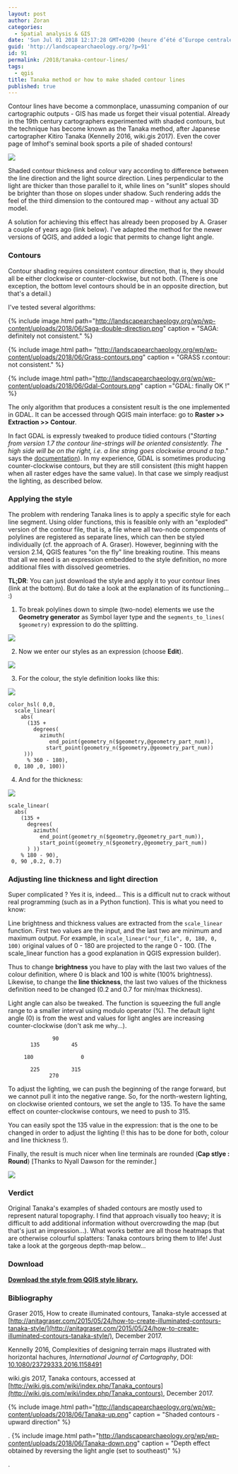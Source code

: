 ```yaml
---
layout: post
author: Zoran
categories:
  - Spatial analysis & GIS
date: 'Sun Jul 01 2018 12:17:28 GMT+0200 (heure d’été d’Europe centrale)'
guid: 'http://landscapearchaeology.org/?p=91'
id: 91
permalink: /2018/tanaka-contour-lines/
tags:
  - qgis
title: Tanaka method or how to make shaded contour lines
published: true
---
```


Contour lines have become a commonplace, unassuming companion of our cartographic outputs - GIS has made us forget their visual potential. Already in the 19th century cartographers experimented with shaded contours, but the technique has become known as the Tanaka method, after Japanese cartographer Kitiro Tanaka (Kennelly 2016, wiki.gis 2017). Even the cover page of Imhof's seminal book sports a pile of shaded contours!
     
![](http://landscapearchaeology.org/wp/wp-content/uploads/2018/06/imhof.jpg)

Shaded contour thickness and colour vary according to difference between the line direction and the light source direction. Lines perpendicular to the light are thicker than those parallel to it, while lines on "sunlit" slopes should be brighter than those on slopes under shadow. Such rendering adds the feel of the third dimension to the contoured map - without any actual 3D model.

A solution for achieving this effect has already been proposed by A. Graser a couple of years ago (link below). I've adapted the method for the newer versions of QGIS, and added a logic that permits to change light angle.

### Contours

Contour shading requires consistent contour direction, that is, they should all be either clockwise or counter-clockwise, but not both. (There is one exception, the bottom level contours should be in an opposite direction, but that's a detail.)

I've tested several algorithms:

{% include image.html path="http://landscapearchaeology.org/wp/wp-content/uploads/2018/06/Saga-double-direction.png" 
caption = "SAGA: definitely not consistent." %}

{% include image.html path= "http://landscapearchaeology.org/wp/wp-content/uploads/2018/06/Grass-contours.png" 
caption = "GRASS r.contour: not consistent."   %}

{% include image.html path="http://landscapearchaeology.org/wp/wp-content/uploads/2018/06/Gdal-Contours.png" 
caption ="GDAL: finally OK !"  %}

The only algorithm that produces a consistent result is the one implemented in GDAL. It can be accessed through QGIS main interface: go to **Raster >> Extraction >> Contour**.

In fact GDAL is expressly tweaked to produce tidied contours ("_Starting from version 1.7 the contour line-strings will be oriented consistently. The high side will be on the right, i.e. a line string goes clockwise around a top_." says the [documentation](http://www.gdal.org/gdal_contour.html)). In my experience, GDAL is sometimes producing counter-clockwise contours, but they are still consistent (this might happen when all raster edges have the same value). In that case we simply readjust the lighting, as described below.

### Applying the style

The problem with rendering Tanaka lines is to apply a specific style for each line segment. Using older functions, this is feasible only with an "exploded" version of the contour file, that is, a file where all two-node components of polylines are registered as separate lines, which can then be styled individually (cf. the approach of A. Graser). However, beginning with the version 2.14, QGIS features "on the fly" line breaking routine. This means that all we need is an expression embedded to the style definition, no more additional files with dissolved geometries.

**TL;DR**: You can just download the style and apply it to your contour lines (link at the bottom). But do take a look at the explanation of its functioning... :)

1) To break polylines down to simple (two-node) elements we use the **Geometry generator** as Symbol layer type and the `segments_to_lines( $geometry)` expression to do the splitting.


![](http://landscapearchaeology.org/wp/wp-content/uploads/2018/06/qgis-segments_to_lines.png)

2) Now we enter our styles as an expression (choose **Edit**).

![](http://landscapearchaeology.org/wp/wp-content/uploads/2018/06/qgis-windows.png)

3) For the colour, the style definition looks like this:

![](http://landscapearchaeology.org/wp/wp-content/uploads/2018/06/qgis-colour.png)

```
color_hsl( 0,0,
  scale_linear(
    abs(
      (135 +
        degrees(
          azimuth(
             end_point(geometry_n($geometry,@geometry_part_num)),
            start_point(geometry_n($geometry,@geometry_part_num))
     )))
      % 360 - 180),
  0, 180 ,0, 100))
```
4) And for the thickness:

![](http://landscapearchaeology.org/wp/wp-content/uploads/2018/06/qgis-thickness.png)

```
scale_linear(
  abs(
    (135 +
      degrees(
        azimuth(
          end_point(geometry_n($geometry,@geometry_part_num)),
          start_point(geometry_n($geometry,@geometry_part_num))
      ) ))
    % 180 - 90),
 0, 90 ,0.2, 0.7)
```
### Adjusting line thickness and light direction

Super complicated ? Yes it is, indeed... This is a difficult nut to crack without real programming (such as in a Python function). This is what you need to know:

Line brightness and thickness values are extracted from the `scale_linear` function. First two values are the input, and the last two are minimum and maximum output. For example, in `scale_linear("our_file", 0, 180, 0, 100)` original values of 0 - 180 are projected to the range 0 - 100. (The scale_linear function has a good explanation in QGIS expression builder).

Thus to change **brightness** you have to play with the last two values of the colour definition, where 0 is black and 100 is white (100% brightness). Likewise, to change the **line thickness**, the last two values of the thickness definition need to be changed (0.2 and 0.7 for min/max thickness). 

Light angle can also be tweaked. The function is squeezing the full angle range to a smaller interval using modulo operator (%). The default light angle (0) is from the west and values for light angles are increasing counter-clockwise (don't ask me why...).
```          
              90 
       135          45

     180               0

       225          315 
             270 
```

To adjust the lighting, we can push the beginning of the range forward, but we cannot pull it into the negative range. So, for the north-western lighting, on clockwise oriented contours, we set the angle to 135. To have the same effect on counter-clockwise contours, we need to push to 315.

You can easily spot the 135 value in the expression: that is the one to be changed in order to adjust the lighting (! this has to be done for both, colour and line thickness !).


Finally, the result is much nicer when line terminals are rounded (**Cap stlye : Round**) \[Thanks to Nyall Dawson for the reminder.\]

![](http://landscapearchaeology.org/wp/wp-content/uploads/2018/06/cap-style.png)

### Verdict

Original Tanaka's examples of shaded contours are mostly used to represent natural topography. I find that approach visually too heavy; it is difficult to add additional information without overcrowding the map (but that's just an impression...). What works better are all those heatmaps that are otherwise colourful splatters: Tanaka contours bring them to life! Just take a look at the gorgeous depth-map below...

### Download
[**Download the style from QGIS style library.**](https://plugins.qgis.org/styles/68/)


### Bibliography

Graser 2015, How to create illuminated contours, Tanaka-style accessed at [http://anitagraser.com/2015/05/24/how-to-create-illuminated-contours-tanaka-style/](http://anitagraser.com/2015/05/24/how-to-create-illuminated-contours-tanaka-style/), December 2017.

Kennelly 2016, Complexities of designing terrain maps illustrated with horizontal hachures, *International Journal of Cartography*, DOI: [10.1080/23729333.2016.1158491](http://doi.org/10.1080/23729333.2016.1158491)

wiki.gis 2017, Tanaka contours, accessed at [http://wiki.gis.com/wiki/index.php/Tanaka_contours](http://wiki.gis.com/wiki/index.php/Tanaka_contours), December 2017.


{% include image.html path="http://landscapearchaeology.org/wp/wp-content/uploads/2018/06/Tanaka-up.png" 
caption = "Shaded contours - upward direction" %}

.
{% include image.html path="http://landscapearchaeology.org/wp/wp-content/uploads/2018/06/Tanaka-down.png"
caption =  "Depth effect obtained by reversing the light angle (set to southeast)" %}

.
